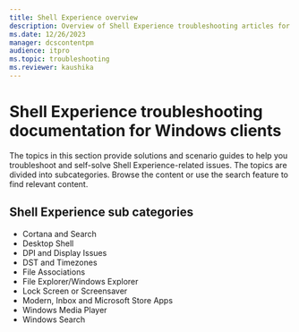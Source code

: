```yaml
---
title: Shell Experience overview
description: Overview of Shell Experience troubleshooting articles for Windows clients.
ms.date: 12/26/2023
manager: dcscontentpm
audience: itpro
ms.topic: troubleshooting
ms.reviewer: kaushika
---
```

# Shell Experience troubleshooting documentation for Windows clients

The topics in this section provide solutions and scenario guides to help you troubleshoot and self-solve Shell Experience-related issues. The topics are divided into subcategories. Browse the content or use the search feature to find relevant content.

## Shell Experience sub categories

- Cortana and Search
- Desktop Shell
- DPI and Display Issues
- DST and Timezones
- File Associations
- File Explorer/Windows Explorer
- Lock Screen or Screensaver
- Modern, Inbox and Microsoft Store Apps
- Windows Media Player
- Windows Search
